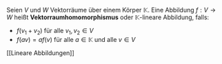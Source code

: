Seien $V$ und $W$ Vektorräume über einem Körper $\mathbb{K}$. Eine Abbildung $f:V \rightarrow W$ heißt **Vektorraumhomomorphismus** oder $\mathbb{K}$-lineare Abbildung, falls:
- $f(v_{1}+v_{2})$ für alle $v_{1}, v_{2} \in V$
- $f(av) = af(v)$ für alle $a \in \mathbb{K}$ und alle $v \in V$ 


[[Lineare Abbildungen]]

